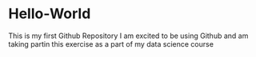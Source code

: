 # Hello-World
This is my first Github Repository
I am excited to be using Github and am taking partin this exercise as a part of my data science course
